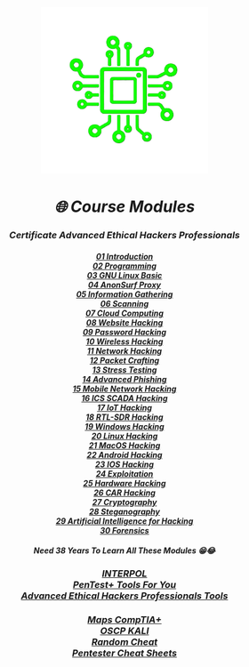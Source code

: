 <p align="center"><img src="./ASCII.png" alt="Master of IT" width="300"/></p>

<center><h1><i>🌐 Course Modules</i></h1></center>
<center><h3><i>Certificate Advanced Ethical Hackers Professionals</i></h3></center>

<center><h4><i>
<a href="https://github.com/Xcod3bughunt3r/Xcod3bughunt3r-CAEHP/main/01-Introduction-for-Hackers.md">01 Introduction</a><br>
<a href="https://github.com/Xcod3bughunt3r/blob/main/Xcod3bughunt3r-CAEHP/02-Programming-for-Hacking.md">02 Programming</a><br>
<a href="https://github.com/Xcod3bughunt3r/blob/main/Xcod3bughunt3r-CAEHP/03-GNU-Linux-Basic.md">03 GNU Linux Basic</a><br>
<a href="https://github.com/Xcod3bughunt3r/blob/main/Xcod3bughunt3r-CAEHP/04-AnonSurf-Proxy.md">04 AnonSurf Proxy</a><br>
<a href="https://github.com/Xcod3bughunt3r/blob/main/Xcod3bughunt3r-CAEHP/05-Information-Gathering.md">05 Information Gathering</a><br>
<a href="https://github.com/Xcod3bughunt3r/main/Xcod3bughunt3r-CAEHP/06-Scanning.md">06 Scanning</a><br>
<a href="https://github.com/Xcod3bughunt3r/blob/main/Xcod3bughunt3r-CAEHP/07-Cloud-Computing.md">07 Cloud Computing</a><br>
<a href="https://github.com/Xcod3bughunt3r/blob/main/Xcod3bughunt3r-CAEHP/08-Website-Hacking.md">08 Website Hacking</a><br>
<a href="https://github.com/Xcod3bughunt3r/blob/main/Xcod3bughunt3r-CAEHP/09-Password-Hacking.md">09 Password Hacking</a><br>
<a href="https://github.com/Xcod3bughunt3r/blob/main/Xcod3bughunt3r-CAEHP/10-Wireless-Hacking.md">10 Wireless Hacking</a><br>
<a href="https://github.com/Xcod3bughunt3r/blob/main/Xcod3bughunt3r-CAEHP/11-Network-Hacking.md">11 Network Hacking</a><br>
<a href="https://github.com/Xcod3bughunt3r/blob/main/Xcod3bughunt3r-CAEHP/12-Packet-Crafting.md">12 Packet Crafting</a><br>
<a href="https://github.com/Xcod3bughunt3r/blob/main/Xcod3bughunt3r-CAEHP/13-Stress-Testing.md">13 Stress Testing</a><br>
<a href="https://github.com/Xcod3bughunt3r/blob/main/Xcod3bughunt3r-CAEHP/14-Advanced-Phishing.md">14 Advanced Phishing</a><br>
<a href="https://github.com/Xcod3bughunt3r/blob/main/Xcod3bughunt3r-CAEHP/15-Mobile-Network-Hacking.md">15 Mobile Network Hacking</a><br>
<a href="https://github.com/Xcod3bughunt3r/blob/main/Xcod3bughunt3r-CAEHP/16-ICS-SCADA-Hacking.md">16 ICS SCADA Hacking</a><br>
<a href="https://github.com/Xcod3bughunt3r/blob/main/Xcod3bughunt3r-CAEHP/17-IoT-Hacking.md">17 IoT Hacking</a><br>
<a href="https://github.com/Xcod3bughunt3r/blob/main/Xcod3bughunt3r-CAEHP/18-RTL-SDR-Hacking.md">18 RTL-SDR Hacking</a><br>
<a href="https://github.com/Xcod3bughunt3r/blob/main/Xcod3bughunt3r-CAEHP/19-Windows-Hacking.md">19 Windows Hacking</a><br>
<a href="https://github.com/Xcod3bughunt3r/blob/main/Xcod3bughunt3r-CAEHP/20-Linux-Hacking.md">20 Linux Hacking</a><br>
<a href="https://github.com/Xcod3bughunt3r/blob/main/Xcod3bughunt3r-CAEHP/21-MacOS-Hacking.md">21 MacOS Hacking</a><br>
<a href="https://github.com/Xcod3bughunt3r/blob/main/Xcod3bughunt3r-CAEHP/22-Android-Hacking.md">22 Android Hacking</a><br>
<a href="https://github.com/Xcod3bughunt3r/blob/main/Xcod3bughunt3r-CAEHP/23-IOS-Hacking.md">23 IOS Hacking</a><br>
<a href="https://github.com/Xcod3bughunt3r/blob/main/Xcod3bughunt3r-CAEHP/24-Exploitation.md">24 Exploitation</a><br>
<a href="https://github.com/Xcod3bughunt3r/blob/main/Xcod3bughunt3r-CAEHP/25-Hardware-Hacking.md">25 Hardware Hacking</a><br>
<a href="https://github.com/Xcod3bughunt3r/blob/main/Xcod3bughunt3r-CAEHP/26-CAR-Hacking.md">26 CAR Hacking</a><br>
<a href="https://github.com/Xcod3bughunt3r/blob/main/Xcod3bughunt3r-CAEHP/27-Cryptography.md">27 Cryptography</a><br>
<a href="https://github.com/Xcod3bughunt3r/blob/main/Xcod3bughunt3r-CAEHP/28-Steganography.md">28 Steganography</a><br>
<a href="https://github.com/Xcod3bughunt3r/blob/main/Xcod3bughunt3r-CAEHP/29-Artificial-Intelligence-for-Hacking.md">29 Artificial Intelligence for Hacking</a><br>
<a href="https://github.com/Xcod3bughunt3r/blob/main/Xcod3bughunt3r-CAEHP/30-Forensics.md">30 Forensics</a><br>
</i></h4></center>

<center><h4><i>Need 38 Years To Learn All These Modules 😁😂</i></h4></center>



<center><h3><i>
<a href="https://github.com/Xcod3bughunt3r/blob/main/Xcod3bughunt3r-CAEHP/INTERPOL.md">INTERPOL</a><br>
<a href="https://github.com/Xcod3bughunt3r/blob/main/Xcod3bughunt3r-CAEHP/Pentester-Tools.md">PenTest+ Tools For You</a><br>
<a href="https://github.com/Xcod3bughunt3r/blob/main/Xcod3bughunt3r-CAEHP/Advanced-Ethical-Hackers-Professionals-Tools.md">Advanced Ethical Hackers Professionals Tools</a>
</i></h3></center>



<center><h3><i>
<a href="https://github.com/Xcod3bughunt3r/blob/main/Xcod3bughunt3r-CAEHP/Maps-CompTIA+/README.md">Maps CompTIA+</a><br>
<a href="https://github.com/Xcod3bughunt3r/blob/main/Xcod3bughunt3r-CAEHP/OSCP-KALI/README.md">OSCP KALI</a><br>
<a href="https://github.com/Xcod3bughunt3r/blob/main/Xcod3bughunt3r-CAEHP/RandomCheat/README.md">Random Cheat</a><br>
<a href="https://github.com/Xcod3bughunt3r/blob/main/Xcod3bughunt3r-CAEHP/Pentester-CheatSheets/README.md">Pentester Cheat Sheets</a><br>
</i></h3></center>

